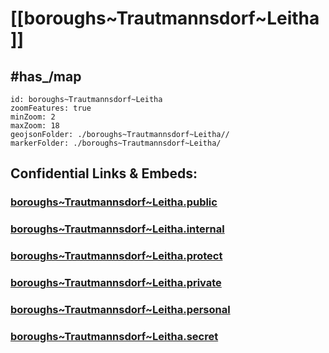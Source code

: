 # [[boroughs~Trautmannsdorf~Leitha]] 


## #has_/map  



```leaflet
id: boroughs~Trautmannsdorf~Leitha
zoomFeatures: true 
minZoom: 2 
maxZoom: 18
geojsonFolder: ./boroughs~Trautmannsdorf~Leitha//
markerFolder: ./boroughs~Trautmannsdorf~Leitha/
```




## Confidential Links & Embeds: 

### [boroughs~Trautmannsdorf~Leitha.public](/_public/\Earth\Continent\Europe\Europe~Central\Austria\Austrias_States\Niederösterreich\counties~NÖ\Bruck~Leitha\cities~Bruck~Leitha\Trautmannsdorf~Leithaboroughs~Trautmannsdorf~Leitha.public.md) 

### [boroughs~Trautmannsdorf~Leitha.internal](/_internal/\Earth\Continent\Europe\Europe~Central\Austria\Austrias_States\Niederösterreich\counties~NÖ\Bruck~Leitha\cities~Bruck~Leitha\Trautmannsdorf~Leithaboroughs~Trautmannsdorf~Leitha.internal.md) 

### [boroughs~Trautmannsdorf~Leitha.protect](/_protect/\Earth\Continent\Europe\Europe~Central\Austria\Austrias_States\Niederösterreich\counties~NÖ\Bruck~Leitha\cities~Bruck~Leitha\Trautmannsdorf~Leithaboroughs~Trautmannsdorf~Leitha.protect.md) 

### [boroughs~Trautmannsdorf~Leitha.private](/_private/\Earth\Continent\Europe\Europe~Central\Austria\Austrias_States\Niederösterreich\counties~NÖ\Bruck~Leitha\cities~Bruck~Leitha\Trautmannsdorf~Leithaboroughs~Trautmannsdorf~Leitha.private.md) 

### [boroughs~Trautmannsdorf~Leitha.personal](/_personal/\Earth\Continent\Europe\Europe~Central\Austria\Austrias_States\Niederösterreich\counties~NÖ\Bruck~Leitha\cities~Bruck~Leitha\Trautmannsdorf~Leithaboroughs~Trautmannsdorf~Leitha.personal.md) 

### [boroughs~Trautmannsdorf~Leitha.secret](/_secret/\Earth\Continent\Europe\Europe~Central\Austria\Austrias_States\Niederösterreich\counties~NÖ\Bruck~Leitha\cities~Bruck~Leitha\Trautmannsdorf~Leithaboroughs~Trautmannsdorf~Leitha.secret.md)

